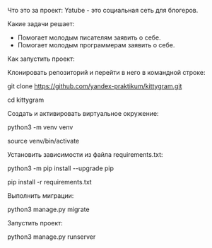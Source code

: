 Что это за проект:
Yatube - это социальная сеть для блогеров.

Какие задачи решает:
- Помогает молодым писателям заявить о себе.
- Помогает молодым программерам заявить о себе.


Как запустить проект:

Клонировать репозиторий и перейти в него в командной строке:

git clone https://github.com/yandex-praktikum/kittygram.git

cd kittygram

Cоздать и активировать виртуальное окружение:

python3 -m venv venv

source venv/bin/activate

Установить зависимости из файла requirements.txt:

python3 -m pip install --upgrade pip

pip install -r requirements.txt

Выполнить миграции:

python3 manage.py migrate

Запустить проект:

python3 manage.py runserver

